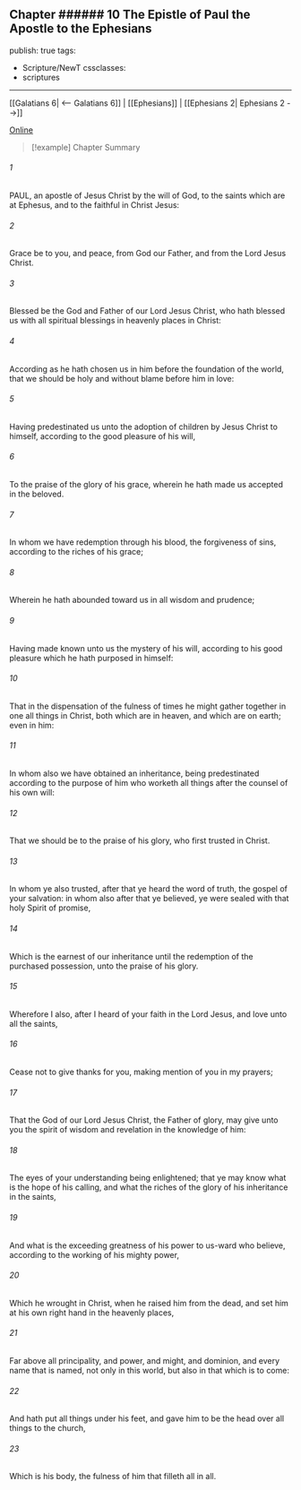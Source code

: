 Chapter ###### 10
The Epistle of Paul the Apostle to the Ephesians
---
publish: true
tags:
  - Scripture/NewT
cssclasses:
  - scriptures
---
[[Galatians 6| <-- Galatians 6]] | [[Ephesians]] | [[Ephesians 2| Ephesians 2 -->]]

[Online](https://churchofjesuschrist.org/study/scriptures/nt/eph/1?lang=eng)

>[!example] Chapter Summary
>
###### 1
PAUL, an apostle of Jesus Christ by the will of God, to the saints which are at Ephesus, and to the faithful in Christ Jesus:
###### 2
Grace be to you, and peace, from God our Father, and from the Lord Jesus Christ.
###### 3
Blessed be the God and Father of our Lord Jesus Christ, who hath blessed us with all spiritual blessings in heavenly places in Christ:
###### 4
According as he hath chosen us in him before the foundation of the world, that we should be holy and without blame before him in love:
###### 5
Having predestinated us unto the adoption of children by Jesus Christ to himself, according to the good pleasure of his will,
###### 6
To the praise of the glory of his grace, wherein he hath made us accepted in the beloved.
###### 7
In whom we have redemption through his blood, the forgiveness of sins, according to the riches of his grace;
###### 8
Wherein he hath abounded toward us in all wisdom and prudence;
###### 9
Having made known unto us the mystery of his will, according to his good pleasure which he hath purposed in himself:
###### 10
That in the dispensation of the fulness of times he might gather together in one all things in Christ, both which are in heaven, and which are on earth; even in him:
###### 11
In whom also we have obtained an inheritance, being predestinated according to the purpose of him who worketh all things after the counsel of his own will:
###### 12
That we should be to the praise of his glory, who first trusted in Christ.
###### 13
In whom ye also trusted, after that ye heard the word of truth, the gospel of your salvation: in whom also after that ye believed, ye were sealed with that holy Spirit of promise,
###### 14
Which is the earnest of our inheritance until the redemption of the purchased possession, unto the praise of his glory.
###### 15
Wherefore I also, after I heard of your faith in the Lord Jesus, and love unto all the saints,
###### 16
Cease not to give thanks for you, making mention of you in my prayers;
###### 17
That the God of our Lord Jesus Christ, the Father of glory, may give unto you the spirit of wisdom and revelation in the knowledge of him:
###### 18
The eyes of your understanding being enlightened; that ye may know what is the hope of his calling, and what the riches of the glory of his inheritance in the saints,
###### 19
And what is the exceeding greatness of his power to us-ward who believe, according to the working of his mighty power,
###### 20
Which he wrought in Christ, when he raised him from the dead, and set him at his own right hand in the heavenly places,
###### 21
Far above all principality, and power, and might, and dominion, and every name that is named, not only in this world, but also in that which is to come:
###### 22
And hath put all things under his feet, and gave him to be the head over all things to the church,
###### 23
Which is his body, the fulness of him that filleth all in all.



